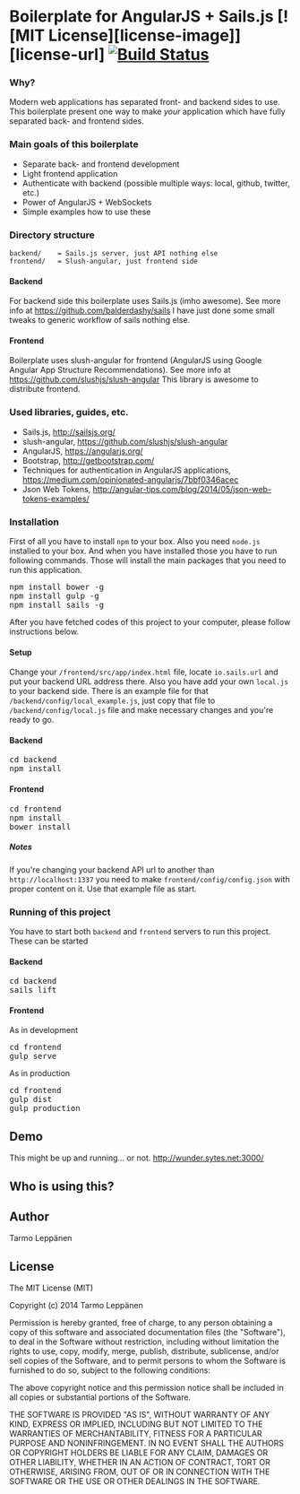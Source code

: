 # Boilerplate for AngularJS + Sails.js [![MIT License][license-image]][license-url] [![Build Status](https://travis-ci.org/tarlepp/angular-sailsjs-boilerplate.png?branch=master)](https://travis-ci.org/tarlepp/angular-sailsjs-boilerplate)
### Why?
Modern web applications has separated front- and backend sides to use. This boilerplate present one way to make
<em>your</em> application which have fully separated back- and frontend sides.

### Main goals of this boilerplate
* Separate back- and frontend development
* Light frontend application
* Authenticate with backend (possible multiple ways: local, github, twitter, etc.)
* Power of AngularJS + WebSockets
* Simple examples how to use these

### Directory structure
```
backend/    = Sails.js server, just API nothing else
frontend/   = Slush-angular, just frontend side
```

#### Backend
For backend side this boilerplate uses Sails.js (imho awesome). See more info at https://github.com/balderdashy/sails
I have just done some small tweaks to generic workflow of sails nothing else.

#### Frontend
Boilerplate uses slush-angular for frontend (AngularJS using Google Angular App Structure Recommendations).
See more info at https://github.com/slushjs/slush-angular This library is awesome to distribute frontend.

### Used libraries, guides, etc.
* Sails.js, http://sailsjs.org/
* slush-angular, https://github.com/slushjs/slush-angular
* AngularJS, https://angularjs.org/
* Bootstrap, http://getbootstrap.com/
* Techniques for authentication in AngularJS applications, https://medium.com/opinionated-angularjs/7bbf0346acec
* Json Web Tokens, http://angular-tips.com/blog/2014/05/json-web-tokens-examples/

### Installation
First of all you have to install <code>npm</code> to your box. Also you need <code>node.js</code> installed to your box.
And when you have installed those you have to run following commands. Those will install the main packages that you
need to run this application.
<pre>
npm install bower -g
npm install gulp -g
npm install sails -g
</pre>

After you have fetched codes of this project to your computer, please follow instructions below.

#### Setup
Change your <code>/frontend/src/app/index.html</code> file, locate <code>io.sails.url</code> and put your backend
URL address there. Also you have add your own <code>local.js</code> to your backend side. There is an example file
for that <code>/backend/config/local_example.js</code>, just copy that file to <code>/backend/config/local.js</code>
file and make necessary changes and you're ready to go.

#### Backend
<pre>
cd backend
npm install
</pre>

#### Frontend
<pre>
cd frontend
npm install
bower install
</pre>

##### Notes
If you're changing your backend API url to another than <code>http://localhost:1337</code> you need to make 
<code>frontend/config/config.json</code> with proper content on it. Use that example file as start.

### Running of this project
You have to start both <code>backend</code> and <code>frontend</code> servers to run this project. These can
be started

#### Backend
<pre>
cd backend
sails lift
</pre>

#### Frontend
As in development
<pre>
cd frontend
gulp serve
</pre>

As in production
<pre>
cd frontend
gulp dist
gulp production
</pre>

## Demo
This might be up and running... or not.
http://wunder.sytes.net:3000/

## Who is using this?

## Author
Tarmo Leppänen

## License
The MIT License (MIT)

Copyright (c) 2014 Tarmo Leppänen

Permission is hereby granted, free of charge, to any person obtaining a copy
of this software and associated documentation files (the "Software"), to deal
in the Software without restriction, including without limitation the rights
to use, copy, modify, merge, publish, distribute, sublicense, and/or sell
copies of the Software, and to permit persons to whom the Software is
furnished to do so, subject to the following conditions:

The above copyright notice and this permission notice shall be included in
all copies or substantial portions of the Software.

THE SOFTWARE IS PROVIDED "AS IS", WITHOUT WARRANTY OF ANY KIND, EXPRESS OR
IMPLIED, INCLUDING BUT NOT LIMITED TO THE WARRANTIES OF MERCHANTABILITY,
FITNESS FOR A PARTICULAR PURPOSE AND NONINFRINGEMENT. IN NO EVENT SHALL THE
AUTHORS OR COPYRIGHT HOLDERS BE LIABLE FOR ANY CLAIM, DAMAGES OR OTHER
LIABILITY, WHETHER IN AN ACTION OF CONTRACT, TORT OR OTHERWISE, ARISING FROM,
OUT OF OR IN CONNECTION WITH THE SOFTWARE OR THE USE OR OTHER DEALINGS IN
THE SOFTWARE.
